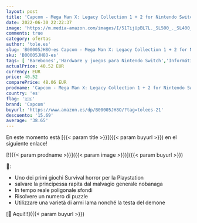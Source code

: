 ```yaml
---
layout: post
title: 'Capcom - Mega Man X: Legacy Collection 1 + 2 for Nintendo Switch [USA]'
date: 2022-06-30 22:22:37
image: 'https://m.media-amazon.com/images/I/51TijUpBL7L._SL500_._SL400_.jpg'
comments: true
category: ofertas
author: 'tole.es'
slug: 'B00005JH8O-es Capcom - Mega Man X: Legacy Collection 1 + 2 for Nintendo...'
sku: 'B00005JH8O-es'
tags: [ 'Barebones','Hardware y juegos para Nintendo Switch','Informática','Juegos para Nintendo Switch','Videojuegos','capcom','nintendo','🇪🇸', ]
actualPrice: 40.52 EUR
currency: EUR
price: 40.52
comparePrice: 48.06 EUR
prodname: 'Capcom - Mega Man X: Legacy Collection 1 + 2 for Nintendo Switch [USA]'
country: 'es'
flag: '🇪🇸'
brand: 'Capcom'
buyurl: 'https://www.amazon.es/dp/B00005JH8O/?tag=tolees-21'
descuento: '15.69'
average: '38.65'
---
```


En este momento está [{{< param title >}}]({{< param buyurl >}}) en el siguiente enlace!

[![{{< param prodname >}}]({{< param image >}})]({{< param buyurl >}})

🔎:

- Uno dei primi giochi Survival horror per la Playstation
- salvare la principessa rapita dal malvagio generale nobanaga
- In tempo reale poligonale sfondi
- Risolvere un numero di puzzle
- Utilizzare una varietà di armi lama nonché la testa del demone

[🛒 Aquí!!!]({{< param buyurl >}})
